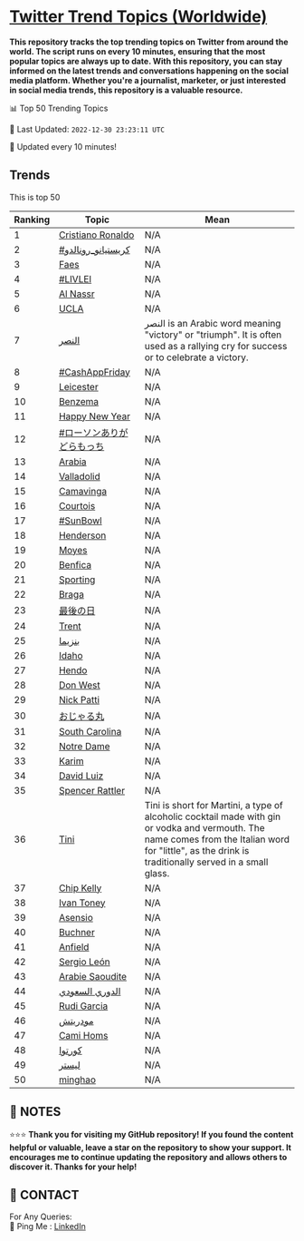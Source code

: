 [Twitter Trend Topics (Worldwide)](https://github.com/ErcinDedeoglu/Twitter-Trend-Topics)
==========

**This repository tracks the top trending topics on Twitter from around the world. 
The script runs on every 10 minutes, ensuring that the most popular topics are always up to date. 
With this repository, you can stay informed on the latest trends and conversations happening on the social media platform. 
Whether you're a journalist, marketer, or just interested in social media trends, this repository is a valuable resource.**


📊 Top 50 Trending Topics

📆 Last Updated: `2022-12-30 23:23:11 UTC`

🔧 Updated every 10 minutes!


## Trends

This is top 50

| Ranking | Topic | Mean |
| ------- | ------------ | ------------ |
| 1 | [Cristiano Ronaldo](http://twitter.com/search?q=Cristiano+Ronaldo) | N/A |
| 2 | [#كريستيانو_رونالدو](http://twitter.com/search?q=%23%d9%83%d8%b1%d9%8a%d8%b3%d8%aa%d9%8a%d8%a7%d9%86%d9%88_%d8%b1%d9%88%d9%86%d8%a7%d9%84%d8%af%d9%88) | N/A |
| 3 | [Faes](http://twitter.com/search?q=Faes) | N/A |
| 4 | [#LIVLEI](http://twitter.com/search?q=%23LIVLEI) | N/A |
| 5 | [Al Nassr](http://twitter.com/search?q=Al+Nassr) | N/A |
| 6 | [UCLA](http://twitter.com/search?q=UCLA) | N/A |
| 7 | [النصر](http://twitter.com/search?q=%d8%a7%d9%84%d9%86%d8%b5%d8%b1) | النصر is an Arabic word meaning "victory" or "triumph". It is often used as a rallying cry for success or to celebrate a victory. |
| 8 | [#CashAppFriday](http://twitter.com/search?q=%23CashAppFriday) | N/A |
| 9 | [Leicester](http://twitter.com/search?q=Leicester) | N/A |
| 10 | [Benzema](http://twitter.com/search?q=Benzema) | N/A |
| 11 | [Happy New Year](http://twitter.com/search?q=Happy+New+Year) | N/A |
| 12 | [#ローソンありがどらもっち](http://twitter.com/search?q=%23%e3%83%ad%e3%83%bc%e3%82%bd%e3%83%b3%e3%81%82%e3%82%8a%e3%81%8c%e3%81%a9%e3%82%89%e3%82%82%e3%81%a3%e3%81%a1) | N/A |
| 13 | [Arabia](http://twitter.com/search?q=Arabia) | N/A |
| 14 | [Valladolid](http://twitter.com/search?q=Valladolid) | N/A |
| 15 | [Camavinga](http://twitter.com/search?q=Camavinga) | N/A |
| 16 | [Courtois](http://twitter.com/search?q=Courtois) | N/A |
| 17 | [#SunBowl](http://twitter.com/search?q=%23SunBowl) | N/A |
| 18 | [Henderson](http://twitter.com/search?q=Henderson) | N/A |
| 19 | [Moyes](http://twitter.com/search?q=Moyes) | N/A |
| 20 | [Benfica](http://twitter.com/search?q=Benfica) | N/A |
| 21 | [Sporting](http://twitter.com/search?q=Sporting) | N/A |
| 22 | [Braga](http://twitter.com/search?q=Braga) | N/A |
| 23 | [最後の日](http://twitter.com/search?q=%e6%9c%80%e5%be%8c%e3%81%ae%e6%97%a5) | N/A |
| 24 | [Trent](http://twitter.com/search?q=Trent) | N/A |
| 25 | [بنزيما](http://twitter.com/search?q=%d8%a8%d9%86%d8%b2%d9%8a%d9%85%d8%a7) | N/A |
| 26 | [Idaho](http://twitter.com/search?q=Idaho) | N/A |
| 27 | [Hendo](http://twitter.com/search?q=Hendo) | N/A |
| 28 | [Don West](http://twitter.com/search?q=Don+West) | N/A |
| 29 | [Nick Patti](http://twitter.com/search?q=Nick+Patti) | N/A |
| 30 | [おじゃる丸](http://twitter.com/search?q=%e3%81%8a%e3%81%98%e3%82%83%e3%82%8b%e4%b8%b8) | N/A |
| 31 | [South Carolina](http://twitter.com/search?q=South+Carolina) | N/A |
| 32 | [Notre Dame](http://twitter.com/search?q=Notre+Dame) | N/A |
| 33 | [Karim](http://twitter.com/search?q=Karim) | N/A |
| 34 | [David Luiz](http://twitter.com/search?q=David+Luiz) | N/A |
| 35 | [Spencer Rattler](http://twitter.com/search?q=Spencer+Rattler) | N/A |
| 36 | [Tini](http://twitter.com/search?q=Tini) | Tini is short for Martini, a type of alcoholic cocktail made with gin or vodka and vermouth. The name comes from the Italian word for "little", as the drink is traditionally served in a small glass. |
| 37 | [Chip Kelly](http://twitter.com/search?q=Chip+Kelly) | N/A |
| 38 | [Ivan Toney](http://twitter.com/search?q=Ivan+Toney) | N/A |
| 39 | [Asensio](http://twitter.com/search?q=Asensio) | N/A |
| 40 | [Buchner](http://twitter.com/search?q=Buchner) | N/A |
| 41 | [Anfield](http://twitter.com/search?q=Anfield) | N/A |
| 42 | [Sergio León](http://twitter.com/search?q=Sergio+Le%c3%b3n) | N/A |
| 43 | [Arabie Saoudite](http://twitter.com/search?q=Arabie+Saoudite) | N/A |
| 44 | [الدوري السعودي](http://twitter.com/search?q=%d8%a7%d9%84%d8%af%d9%88%d8%b1%d9%8a+%d8%a7%d9%84%d8%b3%d8%b9%d9%88%d8%af%d9%8a) | N/A |
| 45 | [Rudi Garcia](http://twitter.com/search?q=Rudi+Garcia) | N/A |
| 46 | [مودريتش](http://twitter.com/search?q=%d9%85%d9%88%d8%af%d8%b1%d9%8a%d8%aa%d8%b4) | N/A |
| 47 | [Cami Homs](http://twitter.com/search?q=Cami+Homs) | N/A |
| 48 | [كورتوا](http://twitter.com/search?q=%d9%83%d9%88%d8%b1%d8%aa%d9%88%d8%a7) | N/A |
| 49 | [ليستر](http://twitter.com/search?q=%d9%84%d9%8a%d8%b3%d8%aa%d8%b1) | N/A |
| 50 | [minghao](http://twitter.com/search?q=minghao) | N/A |




## 📝 NOTES

⭐⭐⭐ **Thank you for visiting my GitHub repository! If you found the content helpful or valuable, leave a star on the repository to show your support. It encourages me to continue updating the repository and allows others to discover it. Thanks for your help!**

## 📨 CONTACT

 For Any Queries:  
            🏓 Ping Me : [LinkedIn](https://www.linkedin.com/in/ercindedeoglu/)